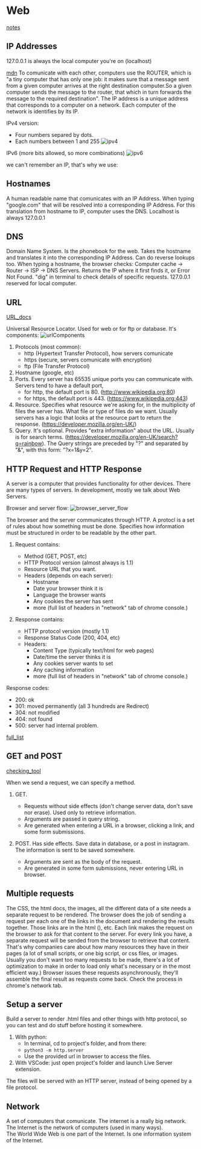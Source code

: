 # Web

[notes](images/web.webarchive)

## IP Addresses

127.0.0.1 is always the local computer you're on (localhost)

[mdn](https://developer.mozilla.org/en-US/docs/Learn/Common_questions/How_does_the_Internet_work)
To comunicate with each other, computers use the ROUTER, which is "a tiny computer that has only one job: it makes sure that a message sent from a given
computer arrives at the right destination computer.So a given computer sends the message to the router, that which in turn forwards the message to the required destination".
The IP address is a unique address that corresponds to a computer on a network. Each computer of the network is identifies by its IP.

IPv4 version:

- Four numbers separed by dots.
- Each numbers between 1 and 255
  ![ipv4](images/ipv4.jpg)

IPv6 (more bits allowed, so more combinations)
![ipv6](images/ipv6.jpg)

we can't remember an IP, that's why we use:

## Hostnames

A human readable name that comunicates with an IP Address. When typing "google.com" that will be resolved into a corresponding IP Address. For this translation
from hostname to IP, computer uses the DNS.
Localhost is always 127.0.0.1

## DNS

Domain Name System. Is the phonebook for the web. Takes the hostname and translates it into the corresponding IP Address. Can do reverse lookups too.
When typing a hostname, the browser checks: Computer cache -> Router -> ISP -> DNS Servers. Returns the IP where it first finds it, or Error Not Found.
"dig" in terminal to check details of specific requests.
127.0.0.1 reserved for local computer.

## URL

[URL_docs](https://developer.mozilla.org/en-US/docs/Web/API/URL)

Universal Resource Locator. Used for web or for ftp or database. It's components:
![urlComponents](images/url.jpg)

1. Protocols (most common):
   - http (Hypertext Transfer Protocol), how servers comunicate
   - https (secure, servers comunicate with encryption)
   - ftp (File Transfer Protocol)
2. Hostname (google, etc)
3. Ports. Every server has 65535 unique ports you can communicate with. Servers tend to have a default port,
   - for http, the default port is 80. (http://www.wikipedia.org:80)
   - for https, the default port is 443. (https://www.wikipedia.org:443)
4. Resource. Specifies what resource we're asking for, in the multiplicity of files the server has. What file or type of files do we want. Usually servers
   has a logic that looks at the resource part to return the response. (https://developer.mozilla.org/en-UK/)
5. Query. It's optional. Provides "extra information" about the URL. Usually is for search terms. (https://developer.mozilla.org/en-UK/search?q=rainbow). The
   Query strings are preceded by "?" and separated by "&", with this form: "?x=1&y=2".

## HTTP Request and HTTP Response

A server is a computer that provides functionality for other devices. There are many types of servers. In development, mostly we talk about Web Servers.

Browser and server flow:
![browser_server_flow](images/request&response.jpg)

The browser and the server communicates through HTTP. A protocl is a set of rules about how something must be done. Specifies how information must be structured in order to be readable by the other part.

1. Request contains:

   - Method (GET, POST, etc)
   - HTTP Protocol version (almost always is 1.1)
   - Resource URL that you want.
   - Headers (depends on each server):
     - Hostname
     - Date your browser think it is
     - Language the browser wants
     - Any cookies the server has sent
     - more (full list of headers in "network" tab of chrome console.)

2. Response contains:
   - HTTP protocol version (mostly 1.1)
   - Response Status Code (200, 404, etc)
   - Headers:
     - Content Type (typically text/html for web pages)
     - Date/time the server thinks it is
     - Any cookies server wants to set
     - Any caching information
     - more (full list of headers in "network" tab of chrome console.)

Response codes:

- 200: ok
- 301: moved permanently (all 3 hundreds are Redirect)
- 304: not modified
- 404: not found
- 500: server had internal problem.

[full_list](https://developer.mozilla.org/en-US/docs/Web/HTTP/Status)

## GET and POST

[checking_tool](https://pipedream.com/workflows)

When we send a request, we can specify a method.

1. GET.

   - Requests without side effects (don't change server data, don't save nor erase). Used only to retrieve information.
   - Arguments are passed in query string.
   - Are generated when entering a URL in a browser, clicking a link, and some form submissions.

2. POST. Has side effects. Save data in database, or a post in instagram. The information is sent to be saved somewhere.
   - Arguments are sent as the body of the request.
   - Are generated in some form submissions, never entering URL in browser.

## Multiple requests

The CSS, the html docs, the images, all the different data of a site needs a separate request to be rendered. The browser does the job of sending a request per each one of the links in the document and rendering the results together. Those links are in the html (<link href="stylesheet">), etc. Each link makes the request on the browser to ask for that content to the server. For every link you have, a separate request will be sended from the browser to retrieve that content. That's why companies care about how many resources they have in their pages (a lot of small scripts, or one big script, or css files, or images. Usually you don't want too many requests to be made, there's a lot of optimization to make in order to load only what's necessary or in the most efficient way.) Browser issues these requests asynchronously, they'll assemble the final result as requests come back. Check the process in chrome's network tab.

## Setup a server

Build a server to render .html files and other things with http protocol, so you can test and do stuff before hosting it somewhere.

1. With python:
   - In terminal, cd to project's folder, and from there:
   - `python3 -m http.server`
   - Use the provided url in browser to access the files.
2. With VSCode: just open project's folder and launch Live Server extension.

The files will be served with an HTTP server, instead of being opened by a file protocol.

## Network

A set of computers that comunicate. The internet is a really big network.
The Internet is the network of computers (used in many ways).  
The World Wide Web is one part of the Internet. Is one information system of the Internet.
